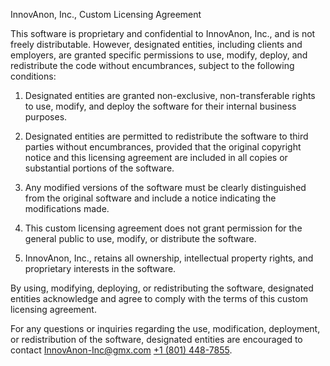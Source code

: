 InnovAnon, Inc., Custom Licensing Agreement

This software is proprietary and confidential to InnovAnon, Inc., and is not freely distributable. However, designated entities, including clients and employers, are granted specific permissions to use, modify, deploy, and redistribute the code without encumbrances, subject to the following conditions:

1. Designated entities are granted non-exclusive, non-transferable rights to use, modify, and deploy the software for their internal business purposes.

2. Designated entities are permitted to redistribute the software to third parties without encumbrances, provided that the original copyright notice and this licensing agreement are included in all copies or substantial portions of the software.

3. Any modified versions of the software must be clearly distinguished from the original software and include a notice indicating the modifications made.

4. This custom licensing agreement does not grant permission for the general public to use, modify, or distribute the software.

5. InnovAnon, Inc., retains all ownership, intellectual property rights, and proprietary interests in the software.

By using, modifying, deploying, or redistributing the software, designated entities acknowledge and agree to comply with the terms of this custom licensing agreement.

For any questions or inquiries regarding the use, modification, deployment, or redistribution of the software, designated entities are encouraged to contact [InnovAnon-Inc@gmx.com](mailto:InnovAnon-Inc@gmx.con) [+1 (801) 448-7855](tel:18014487855).


